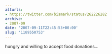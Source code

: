 ```yaml
---
alturls:
- https://twitter.com/bismark/status/262226282
archive:
- 2007-09
date: '2007-09-11T22:45:53+00:00'
slug: '1189550753'
---
```


hungry and willing to accept food donations...

